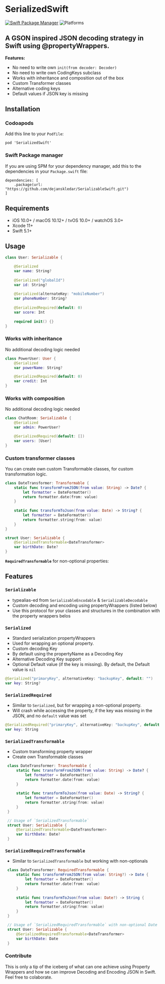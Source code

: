 # SerializedSwift

[![Swift Package Manager](https://img.shields.io/badge/swift%20package%20manager-compatible-brightgreen.svg)](https://github.com/apple/swift-package-manager)
![Platforms](https://img.shields.io/static/v1?label=Platforms&message=iOS%20|%20macOS%20|%20tvOS%20|%20watchOS%20|%20Linux&color=brightgreen)

## A GSON inspired JSON decoding strategy in Swift using @propertyWrappers.

**Features:**
- No need to write own `init(from decoder: Decoder)`
- No need to write own CodingKeys subclass
- Works with inheritance and composition out of the box
- Custom Transformer classes
- Alternative coding keys
- Default values if JSON key is missing

## Installation

### Codoapods
Add this line to your `Podfile`:
```
pod 'SerializedSwift'
```

### Swift Package manager
If you are using SPM for your dependency manager, add this to the dependencies in your `Package.swift` file:
```
dependencies: [
    .package(url: "https://github.com/dejanskledar/SerializableSwift.git")
]
````

## Requirements

- iOS 10.0+ / macOS 10.12+ / tvOS 10.0+ / watchOS 3.0+
- Xcode 11+
- Swift 5.1+

## Usage
```swift
class User: Serializable {

    @Serialized
    var name: String?
    
    @Serialized("globalId")
    var id: String?
    
    @Serialized(alternateKey: "mobileNumber")
    var phoneNumber: String?
    
    @SerializedRequired(default: 0)
    var score: Int
    
    required init() {}
}
```

### Works with inheritance
No additional decoding logic needed
```swift
class PowerUser: User {
    @Serialized
    var powerName: String?

    @SerializedRequired(default: 0)
    var credit: Int
}
```

### Works with composition
No additional decoding logic needed
```swift
class ChatRoom: Serializable {
    @Serialized
    var admin: PowerUser?

    @SerializedRequired(default: [])
    var users: [User]
}
```

### Custom transformer classes
You can create own custom Transformable classes, for custom transformation logic.
```swift
class DateTransformer: Transformable {
    static func transformFromJSON(from value: String) -> Date? {
        let formatter = DateFormatter()
        return formatter.date(from: value)
    }
    
    static func transformToJson(from value: Date) -> String? {
        let formatter = DateFormatter()
        return formatter.string(from: value)
    }
}

struct User: Serializable {
    @SerializedTransformable<DateTransformer>
    var birthDate: Date?
}
```

**`RequiredTransformable`** for non-optional properties:


## Features
###  `Serializable`
   - typealias-ed from `SerializableEncodable` & `SerializableDecodable`
   - Custom decoding and encoding using propertyWrappers (listed below)
   - Use this protocol for your classes and structures in the combination with the property wrappers belos
   
### `Serialized`
- Standard serialization propertyWrappers
- Used for wrapping an optional property.
- Custom decoding Key
- By default using the propertyName as a Decoding Key
- Alternative Decoding Key support
- Optional Default value (if the key is missing). By default, the Default value is `nil`

```swift
@Serialized("primaryKey", alternativeKey: "backupKey", default: "")
var key: String?
```

### `SerializedRequired`
- Similar to `Serialized`, but for wrapping a non-optional property.
- Will crash while accessing the property, if the key was missing in the JSON, and no `default` value was set

```swift
@SerializedRequired("primaryKey", alternativeKey: "backupKey", default: "")
var key: String
```

### `SerializedTransformable`
- Custom transforming property wrapper
- Create own Transformable classes

```swift
 class DateTransformer: Transformable {
     static func transformFromJSON(from value: String) -> Date? {
         let formatter = DateFormatter()
         return formatter.date(from: value)
     }
     
     static func transformToJson(from value: Date) -> String? {
         let formatter = DateFormatter()
         return formatter.string(from: value)
     }
 }

 // Usage of `SerializedTransformable`
 struct User: Serializable {
     @SerializedTransformable<DateTransformer>
     var birthDate: Date?
 } 
```

### `SerializedRequiredTransformable`
- Similar to `SerializedTransformable` but working with non-optionals

```swift
 class DateTransformer: RequiredTransformable {
     static func transformFromJSON(from value: String?) -> Date {
         let formatter = DateFormatter()
         return formatter.date(from: value)
     }
     
     static func transformToJson(from value: Date?) -> String {
         let formatter = DateFormatter()
         return formatter.string(from: value)
     }
 }

 // Usage of `SerializedRequiredTransformable` with non-optional Date
 struct User: Serializable {
     @SerializedRequiredTransformable<DateTransformer>
     var birthDate: Date
 } 
```

### Contribute

This is only a tip of the iceberg of what can one achieve using Property Wrappers and how se can improve Decoding and Encoding JSON in Swift. Feel free to colaborate. 
